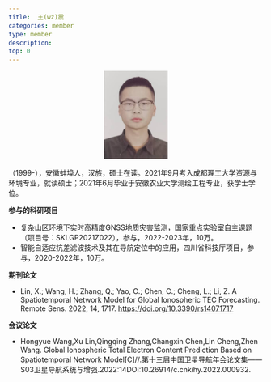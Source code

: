 ```yaml
---
title:  王(wz)震
categories: member
type: member
description: 
top: 0
---
```



<div align=center>
<img src="/images/wangzhen.png" width = 25%>
</div>

（1999-），安徽蚌埠人，汉族，硕士在读。2021年9月考入成都理工大学资源与环境专业，就读硕士；2021年6月毕业于安徽农业大学测绘工程专业，获学士学位。

**参与的科研项目**
* 复杂山区环境下实时高精度GNSS地质灾害监测，国家重点实验室自主课题（项目号：SKLGP2021Z022），参与，2022-2023年，10万。
* 智能自适应抗差滤波技术及其在导航定位中的应用，四川省科技厅项目，参与，2020-2022年，10万。

**期刊论文**
* Lin, X.; Wang, H.; Zhang, Q.; Yao, C.; Chen, C.; Cheng, L.; Li, Z. A Spatiotemporal Network Model for Global Ionospheric TEC Forecasting. Remote Sens. 2022, 14, 1717. https://doi.org/10.3390/rs14071717

**会议论文**
* Hongyue Wang,Xu Lin,Qingqing Zhang,Changxin Chen,Lin Cheng,Zhen Wang. Global Ionospheric Total Electron Content Prediction Based on Spatiotemporal Network Model[C]//.第十三届中国卫星导航年会论文集——S03卫星导航系统与增强.2022:14DOI:10.26914/c.cnkihy.2022.000932.

